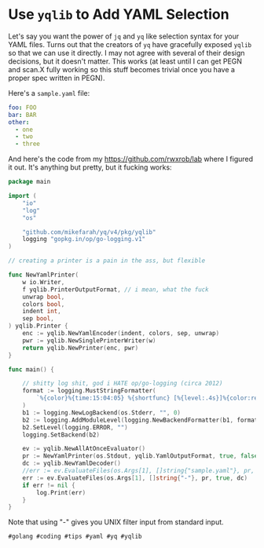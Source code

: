 # Use `yqlib` to Add YAML Selection

Let's say you want the power of `jq` and `yq` like selection syntax for
your YAML files. Turns out that the creators of `yq` have gracefully
exposed `yqlib` so that we can use it directly. I may not agree with
several of their design decisions, but it doesn't matter. This works (at
least until I can get PEGN and scan.X fully working so this stuff
becomes trivial once you have a proper spec written in PEGN).

Here's a `sample.yaml` file:

```yaml
foo: FOO
bar: BAR
other:
  - one
  - two
  - three
```

And here's the code from my <https://github.com/rwxrob/lab> where I
figured it out. It's anything but pretty, but it fucking works:

```go
package main

import (
	"io"
	"log"
	"os"

	"github.com/mikefarah/yq/v4/pkg/yqlib"
	logging "gopkg.in/op/go-logging.v1"
)

// creating a printer is a pain in the ass, but flexible

func NewYamlPrinter(
	w io.Writer,
	f yqlib.PrinterOutputFormat, // i mean, what the fuck
	unwrap bool,
	colors bool,
	indent int,
	sep bool,
) yqlib.Printer {
	enc := yqlib.NewYamlEncoder(indent, colors, sep, unwrap)
	pwr := yqlib.NewSinglePrinterWriter(w)
	return yqlib.NewPrinter(enc, pwr)
}

func main() {

	// shitty log shit, god i HATE op/go-logging (circa 2012)
	format := logging.MustStringFormatter(
		`%{color}%{time:15:04:05} %{shortfunc} [%{level:.4s}]%{color:reset} %{message}`,
	)
	b1 := logging.NewLogBackend(os.Stderr, "", 0)
	b2 := logging.AddModuleLevel(logging.NewBackendFormatter(b1, format))
	b2.SetLevel(logging.ERROR, "")
	logging.SetBackend(b2)

	ev := yqlib.NewAllAtOnceEvaluator()
	pr := NewYamlPrinter(os.Stdout, yqlib.YamlOutputFormat, true, false, 2, true)
	dc := yqlib.NewYamlDecoder()
	//err := ev.EvaluateFiles(os.Args[1], []string{"sample.yaml"}, pr, true, dc)
	err := ev.EvaluateFiles(os.Args[1], []string{"-"}, pr, true, dc)
	if err != nil {
		log.Print(err)
	}
}
```

Note that using "-" gives you UNIX filter input from standard input.

    #golang #coding #tips #yaml #yq #yqlib

